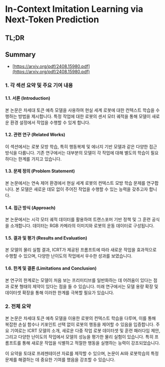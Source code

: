 # In-Context Imitation Learning via Next-Token Prediction
## TL;DR
## Summary
- [https://arxiv.org/pdf/2408.15980.pdf](https://arxiv.org/pdf/2408.15980.pdf)

### 1. 각 섹션 요약 및 주요 기여 내용

#### 1.1. 서론 (Introduction)
본 논문은 차세대 토큰 예측 모델을 사용하여 현실 세계 로봇에 대한 컨텍스트 학습을 수행하는 방법을 제시합니다. 특정 작업에 대한 로봇의 센서 모터 궤적을 통해 모델이 새로운 환경 설정에서 작업을 수행할 수 있게 합니다.

#### 1.2. 관련 연구 (Related Works)
이 섹션에서는 로봇 모방 학습, 특히 행동복제 및 에너지 기반 모델과 같은 다양한 접근 방식을 다룹니다. 기존 연구에서는 대부분의 모델이 각 작업에 대해 별도의 학습이 필요하다는 한계를 가지고 있습니다.

#### 1.3. 문제 정의 (Problem Statement)
본 논문에서는 연속 제어 환경에서 현실 세계 로봇의 컨텍스트 모방 학습 문제를 연구합니다. 본 모델은 새로운 데모 없이 주어진 작업을 수행할 수 있는 능력을 갖추고자 합니다.

#### 1.4. 접근 방식 (Approach)
본 논문에서는 시각 모터 궤적 데이터를 활용하여 트랜스포머 기반 정책 및 그 훈련 공식을 소개합니다. 데이터는 RGB 카메라의 이미지와 로봇의 운동 데이터로 구성됩니다.

#### 1.5. 결과 및 평가 (Results and Evaluation)
본 모델의 물리 실험 결과, ICRT가 제공된 프롬프트에 따라 새로운 작업을 효과적으로 수행할 수 있으며, 다양한 난이도의 작업에서 우수한 성과를 보였습니다.

#### 1.6. 한계 및 결론 (Limitations and Conclusion)
본 연구의 한계로는 모델이 처음 보는 프리미티브를 일반화하는 데 어려움이 있다는 점과 로봇 형태의 제약이 있다는 점을 들 수 있습니다. 미래 연구에서는 모델 용량 확장 및 데이터셋 확장을 통해 이러한 한계를 극복할 필요가 있습니다.

### 2. 전체 요약
본 논문은 차세대 토큰 예측 모델을 이용한 로봇의 컨텍스트 학습을 다루며, 이를 통해 복잡한 손실 함수나 키포인트 선택 없이 로봇의 행동을 제어할 수 있음을 입증합니다. 주요 기여로는 ICRT 모델의 소개, 새로운 다중 작업 로봇 데이터셋 및 훈련 패러다임 제안, 그리고 다양한 난이도의 작업에서 모델의 성능을 평가한 물리 실험이 있습니다. 특히 프롬프트를 통해 새로운 작업을 식별하고 적절한 행동을 실행하는 능력이 강조되었습니다.

이 요약을 토대로 프레젠테이션 자료를 제작할 수 있으며, 논문이 AI와 로봇학습의 특정 문제를 해결하는 데 중요한 기여를 했음을 강조할 수 있습니다.